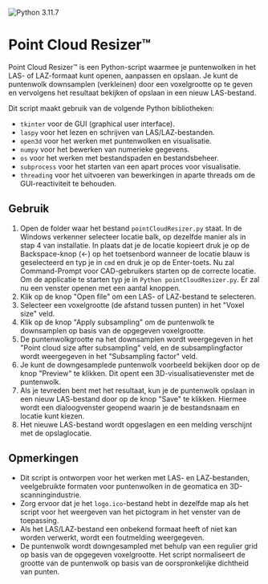 ![Python 3.11.7](https://img.shields.io/badge/python-3.11.7-blue.svg)
# Point Cloud Resizer™
Point Cloud Resizer™ is een Python-script waarmee je puntenwolken in het LAS- of LAZ-formaat kunt openen, aanpassen en opslaan. Je kunt de puntenwolk downsamplen (verkleinen) door een voxelgrootte op te geven en vervolgens het resultaat bekijken of opslaan in een nieuw LAS-bestand.

 Dit script maakt gebruik van de volgende Python bibliotheken:

 - `tkinter` voor de GUI (graphical user interface).
- `laspy` voor het lezen en schrijven van LAS/LAZ-bestanden.
- `open3d` voor het werken met puntenwolken en visualisatie.
- `numpy` voor het bewerken van numerieke gegevens.
- `os` voor het werken met bestandspaden en bestandsbeheer.
- `subprocess` voor het starten van een apart proces voor visualisatie.
- `threading` voor het uitvoeren van bewerkingen in aparte threads om de GUI-reactiviteit te behouden.

## Gebruik
1. Open de folder waar het bestand `pointCloudResizer.py` staat. In de Windows verkenner selecteer locatie balk, op dezelfde manier als in stap 4 van installatie. In plaats dat je de locatie kopieert druk je op de Backspace-knop (←) op het toetsenbord wanneer de locatie blauw is geselecteerd en typ je in `cmd` en druk je op de Enter-toets. Nu zal Command-Prompt voor CAD-gebruikers starten op de correcte locatie. Om de applicatie te starten typ je in `Python pointCloudResizer.py`. Er zal nu een venster openen met een aantal knoppen.
2. Klik op de knop "Open file" om een LAS- of LAZ-bestand te selecteren.
3. Selecteer een voxelgrootte (de afstand tussen punten) in het "Voxel size" veld.
4. Klik op de knop "Apply subsampling" om de puntenwolk te downsamplen op basis van de opgegeven voxelgrootte.
5. De puntenwolkgrootte na het downsamplen wordt weergegeven in het "Point cloud size after subsampling" veld, en de subsamplingfactor wordt weergegeven in het "Subsampling factor" veld.
6. Je kunt de downgesamplede puntenwolk voorbeeld bekijken door op de knop "Preview" te klikken. Dit opent een 3D-visualisatievenster met de puntenwolk.
7. Als je tevreden bent met het resultaat, kun je de puntenwolk opslaan in een nieuw LAS-bestand door op de knop "Save" te klikken. Hiermee wordt een dialoogvenster geopend waarin je de bestandsnaam en locatie kunt kiezen.
8. Het nieuwe LAS-bestand wordt opgeslagen en een melding verschijnt met de opslaglocatie.

## Opmerkingen
- Dit script is ontworpen voor het werken met LAS- en LAZ-bestanden, veelgebruikte formaten voor puntenwolken in de geomatica en 3D-scanningindustrie.
- Zorg ervoor dat je het `logo.ico`-bestand hebt in dezelfde map als het script voor het weergeven van het pictogram in het venster van de toepassing.
- Als het LAS/LAZ-bestand een onbekend formaat heeft of niet kan worden verwerkt, wordt een foutmelding weergegeven.
- De puntenwolk wordt downgesampled met behulp van een regulier grid op basis van de opgegeven voxelgrootte. Het script normaliseert de grootte van de puntenwolk op basis van de oorspronkelijke dichtheid van punten.
